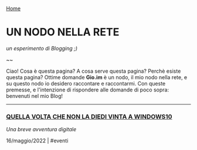 [Home](README.md)

# UN NODO NELLA RETE
*un esperimento di Blogging ;)*

~~

Ciao! Cosa è questa pagina? A cosa serve questa pagina? Perchè esiste questa pagina? Ottime domande
**Gio.im** è un nodo, il mio nodo nella rete, e su questo nodo io desidero raccontare e raccontarmi. Con queste premesse, e l'intenzione di rispondere alle domande di poco sopra: benvenuti nel mio Blog!

---

### [QUELLA VOLTA CHE NON LA DIEDI VINTA A WINDOWS10](PAGINE/BLOG/blog5.md)
*Una breve avventura digitale*

16/maggio/2022 | #eventi
